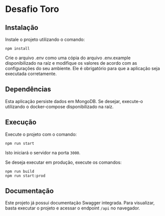 # Desafio Toro

## Instalação 

Instale o projeto utilizando o comando:

````
npm install
````

Crie o arquivo .env como uma cópia do arquivo .env.example disponibilizado na raíz e modifique os valores de acordo com as configurações do seu ambiente. Ele é obrigatório para que a aplicação seja executada corretamente.

## Dependências

Esta aplicação persiste dados em MongoDB. Se desejar, execute-o utilizando o docker-compose disponibilizado na raíz.

## Execução

Execute o projeto com o comando:

````
npm run start
````

Isto iniciará o servidor na porta `3000`.

Se deseja executar em produção, execute os comandos:

````
npm run build
npm run start:prod
````

## Documentação

Este projeto já possui documentação Swagger integrada. Para visualizar, basta executar o projeto e acessar o endpoint `/api` no navegador.